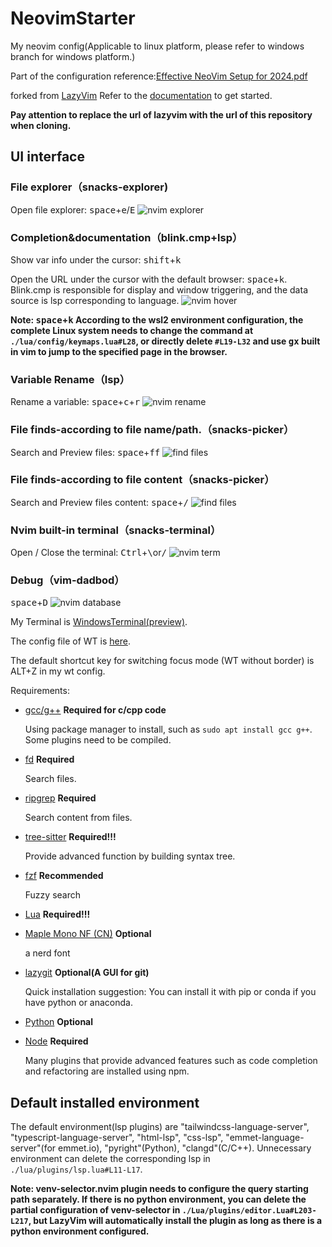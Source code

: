 # NeovimStarter

My neovim config(Applicable to linux platform, please refer to windows branch for windows platform.)

Part of the configuration reference:[Effective NeoVim Setup for 2024.pdf](https://cdn.jsdelivr.net/gh/wit-l/static_resources@latest/pdf/Effective%20NeoVim%20Setup%20for%202024.pdf)

forked from [LazyVim](https://github.com/LazyVim/starter.git)
Refer to the [documentation](https://lazyvim.github.io/installation) to get started.

**Pay attention to replace the url of lazyvim with the url of this repository when cloning.**

## UI interface

### File explorer（snacks-explorer)

Open file explorer: <kbd>space</kbd>+<kbd>e</kbd>/<kbd>E</kbd>
![nvim explorer](https://cdn.jsdelivr.net/gh/wit-l/filebed@main/images/17590250453161759025045064.png)

### Completion&documentation（blink.cmp+lsp）

Show var info under the cursor: <kbd>shift</kbd>+<kbd>k</kbd>

Open the URL under the cursor with the default browser: <kbd>space</kbd>+<kbd>k</kbd>. Blink.cmp is responsible for display and window triggering, and the data source is lsp corresponding to language.
![nvim hover](https://cdn.jsdelivr.net/gh/wit-l/filebed@main/images/17267351508081726735150586.png)

**Note: <kbd>space</kbd>+<kbd>k</kbd> According to the wsl2 environment configuration, the complete Linux system needs to change the command at `./lua/config/keymaps.lua#L28`, or directly delete `#L19-L32` and use <kbd>gx</kbd> built in vim to jump to the specified page in the browser.**

### Variable Rename（lsp）

Rename a variable: <kbd>space</kbd>+<kbd>c</kbd>+<kbd>r</kbd>
![nvim rename](https://cdn.jsdelivr.net/gh/wit-l/static_resources@latest/images/pic/nvim-hover-2.png)

### File finds-according to file name/path.（snacks-picker）

Search and Preview files: <kbd>space</kbd>+<kbd>f</kbd><kbd>f</kbd>
![find files](https://cdn.jsdelivr.net/gh/wit-l/filebed@main/images/17590253743121759025373411.png)

### File finds-according to file content（snacks-picker）

Search and Preview files content: <kbd>space</kbd>+<kbd>/</kbd>
![find files](https://cdn.jsdelivr.net/gh/wit-l/filebed@main/images/17590271943101759027193496.png)

### Nvim built-in terminal（snacks-terminal）

Open / Close the terminal: <kbd>Ctrl</kbd>+<kbd>\\</kbd>or<kbd>/</kbd>
![nvim term](https://cdn.jsdelivr.net/gh/wit-l/filebed@main/images/17590254603111759025460023.png)

### Debug（vim-dadbod）

<kbd>space</kbd>+<kbd>D</kbd>
![nvim database](https://cdn.jsdelivr.net/gh/wit-l/static_resources@latest/images/pic/nvim-database.png)

My Terminal is [WindowsTerminal(preview)](https://github.com/microsoft/terminal).

The config file of WT is [here](https://github.com/WittyCo/Dotfiles/blob/main/windows/WindowsTerminal/settings.json).

The default shortcut key for switching focus mode (WT without border) is ALT+Z in my wt config.

Requirements:

- [gcc/g++](https://gcc.gnu.org/) **Required for c/cpp code**

  Using package manager to install, such as `sudo apt install gcc g++`. Some plugins need to be compiled.

- [fd](https://github.com/sharkdp/fd) **Required**

  Search files.

- [ripgrep](https://github.com/BurntSushi/ripgrep) **Required**

  Search content from files.

- [tree-sitter](https://github.com/tree-sitter/tree-sitter) **Required!!!**

  Provide advanced function by building syntax tree.

- [fzf](https://github.com/junegunn/fzf) **Recommended**

  Fuzzy search

- [Lua](https://github.com/DevelopersCommunity/cmake-lua) **Required!!!**

- [Maple Mono NF (CN)](https://github.com/subframe7536/maple-font) **Optional**

  a nerd font

- [lazygit](https://github.com/jesseduffield/lazygit) **Optional(A GUI for git)**

  Quick installation suggestion: You can install it with pip or conda if you have python or anaconda.

- [Python](https://www.python.org/) **Optional**

- [Node](https://nodejs.org/) **Required**

  Many plugins that provide advanced features such as code completion and refactoring are installed using npm.

## Default installed environment

The default environment(lsp plugins) are "tailwindcss-language-server", "typescript-language-server", "html-lsp", "css-lsp", "emmet-language-server"(for emmet.io), "pyright"(Python), "clangd"(C/C++). Unnecessary environment can delete the corresponding lsp in `./lua/plugins/lsp.lua#L11-L17`.

**Note: venv-selector.nvim plugin needs to configure the query starting path separately. If there is no python environment, you can delete the partial configuration of venv-selector in `./Lua/plugins/editor.Lua#L203-L217`, but LazyVim will automatically install the plugin as long as there is a python environment configured.**
